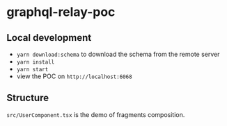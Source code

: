 # graphql-relay-poc
## Local development
- `yarn download:schema` to download the schema from the remote server 
- `yarn install`
- `yarn start`
- view the POC on `http://localhost:6068`

## Structure
`src/UserComponent.tsx` is the demo of fragments composition.

